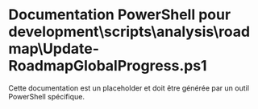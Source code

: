 # Documentation PowerShell pour development\scripts\analysis\roadmap\Update-RoadmapGlobalProgress.ps1

Cette documentation est un placeholder et doit être générée par un outil PowerShell spécifique.
